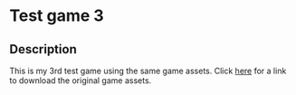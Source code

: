 # Test game 3

## Description

This is my 3rd test game using the same game assets. Click [here](https://pixelfrog-assets.itch.io/pixel-adventure-1) for a link to download the original game assets.
